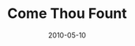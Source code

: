 ---
layout: music 
title: "Come Thou Fount"
date: 2010-05-10 
description: "Song from the Lavish series."
audio: "http://s3.amazonaws.com/crossroads-media/music/audio/03%20Come%20Thou%20Fount.mp3"
audio-duration: "04:01"
src: "http://s3.amazonaws.com/crossroads-media/images/DefaultVideoImage.jpg"
---